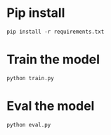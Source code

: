 # Pip install 

```pip install -r requirements.txt```

# Train the model

```python train.py```

# Eval the model

```python eval.py```